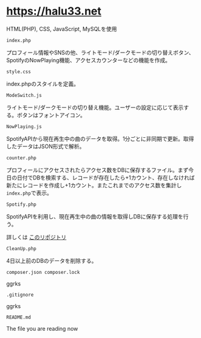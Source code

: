 # https://halu33.net

HTML(PHP), CSS, JavaScript, MySQLを使用


`index.php`

プロフィール情報やSNSの他、ライトモード/ダークモードの切り替えボタン、SpotifyのNowPlaying機能、アクセスカウンターなどの機能を作成。

`style.css`

index.phpのスタイルを定義。

`ModeSwitch.js`

ライトモード/ダークモードの切り替え機能。ユーザーの設定に応じて表示する。ボタンはフォントアイコン。

`NowPlaying.js`

SpotifyAPIから現在再生中の曲のデータを取得。1分ごとに非同期で更新。取得したデータはJSON形式で解析。

`counter.php`

プロフィールにアクセスされたらアクセス数をDBに保存するファイル。まず今日の日付でDBを検索する、レコードが存在したら+1カウント、存在しなければ新たにレコードを作成し+1カウント。またこれまでのアクセス数を集計し`index.php`で表示。

`Spotify.php`

SpotifyAPIを利用し、現在再生中の曲の情報を取得しDBに保存する処理を行う。

詳しくは [このリポジトリ](https://github.com/halu33/SpotifyAPI_PHP)

`CleanUp.php`

4日以上前のDBのデータを削除する。

`composer.json composer.lock`

ggrks

`.gitignore`

ggrks

`README.md`

The file you are reading now